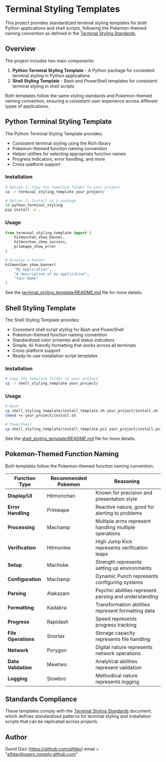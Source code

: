 # Terminal Styling Templates

This project provides standardized terminal styling templates for both Python applications and shell scripts, following the Pokemon-themed naming convention as defined in the [Terminal Styling Standards](./terminal_styling_standards.md).

## Overview

The project includes two main components:

1. **Python Terminal Styling Template** - A Python package for consistent terminal styling in Python applications
2. **Shell Styling Template** - Bash and PowerShell templates for consistent terminal styling in shell scripts

Both templates follow the same styling standards and Pokemon-themed naming convention, ensuring a consistent user experience across different types of applications.

## Python Terminal Styling Template

The Python Terminal Styling Template provides:

- Consistent terminal styling using the Rich library
- Pokemon-themed function naming convention
- Helper utilities for selecting appropriate function names
- Progress indicators, error handling, and more
- Cross-platform support

### Installation

```bash
# Option 1: Copy the template folder to your project
cp -r terminal_styling_template your_project/

# Option 2: Install as a package
cd python_terminal_styling
pip install -e .
```

### Usage

```python
from terminal_styling_template import (
    hitmonchan_show_banner,
    hitmonchan_show_success,
    primeape_show_error
)

# Display a banner
hitmonchan_show_banner(
    "My Application",
    "A description of my application",
    "Your Name"
)
```

See the [terminal_styling_template/README.md](./terminal_styling_template/README.md) file for more details.

## Shell Styling Template

The Shell Styling Template provides:

- Consistent shell script styling for Bash and PowerShell
- Pokemon-themed function naming convention
- Standardized color schemes and status indicators
- Simple, AI-friendly formatting that works across all terminals
- Cross-platform support
- Ready-to-use installation script templates

### Installation

```bash
# Copy the template folder to your project
cp -r shell_styling_template your_project/
```

### Usage

```bash
# Bash
cp shell_styling_template/install_template.sh your_project/install.sh
chmod +x your_project/install.sh

# PowerShell
cp shell_styling_template/install_template.ps1 your_project/install.ps1
```

See the [shell_styling_template/README.md](./shell_styling_template/README.md) file for more details.

## Pokemon-Themed Function Naming

Both templates follow the Pokemon-themed function naming convention:

| Function Type | Recommended Pokemon | Reasoning |
|---------------|---------------------|-----------|
| **Display/UI** | Hitmonchan | Known for precision and presentation style |
| **Error Handling** | Primeape | Reactive nature, good for alerting to problems |
| **Processing** | Machamp | Multiple arms represent handling multiple operations |
| **Verification** | Hitmonlee | High Jump Kick represents verification leaps |
| **Setup** | Machoke | Strength represents setting up environments |
| **Configuration** | Machamp | Dynamic Punch represents configuring systems |
| **Parsing** | Alakazam | Psychic abilities represent parsing and understanding |
| **Formatting** | Kadabra | Transformation abilities represent formatting data |
| **Progress** | Rapidash | Speed represents progress tracking |
| **File Operations** | Snorlax | Storage capacity represents file handling |
| **Network** | Porygon | Digital nature represents network operations |
| **Data Validation** | Mewtwo | Analytical abilities represent validation |
| **Logging** | Slowbro | Methodical nature represents logging |

## Standards Compliance

These templates comply with the [Terminal Styling Standards](./terminal_styling_standards.md) document, which defines standardized patterns for terminal styling and installation scripts that can be replicated across projects.

## Author

David Diaz (https://github.com/alfdav)
email = "alfdav@users.noreply.github.com"